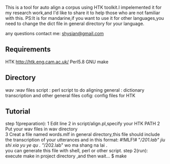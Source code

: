 This is a tool for auto align a corpus using HTK toolkit.I impelemented it for my research work,and I'd like to share it to help those 
who are not familiar with this.
PS:It is for mandarine,if you want to use it for other languages,you need to change the dict file in general directory for your language.

any questions contact me: shysian@gmail.com



Requirements
--------------------------------------------
HTK  http://htk.eng.cam.ac.uk/
Perl5.8
GNU make



Directory
--------------------------------------------
wav :wav files
script : perl script to do aligning
general : dictionary transcription and other general files
cofig: config files for HTK


Tutorial
---------------------------------------
 step 1(preparation):
 1 Edit line 2 in script/align.pl,specify your HTK PATH
 2 Put your wav files in wav directory	
 3 Creat a file named words.mlf in general directory,this file should include the transcription of your utterances and in this format:
	 #!MLF!#
	"*/201.lab"
	jiu
	shi
	xia
	yu
	ye
	qu
	.
	"*/202.lab"
	wo
	ma
	shang
	na
	lai
	.	
  you can generate this file with shell, perl or other script.
step 2(run):
	execute make in project directory ,and then wait...
	$ make
                
